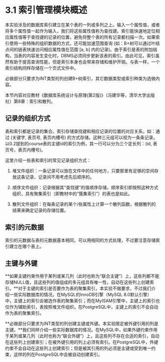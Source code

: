# 3.1 索引管理模块概述
本实验涉及的数据库索引建立在某个表的一列或多列之上。输入一个属性值，或者将多个属性值一起作为输入，我们将这些属性值称为查找键。索引能快速地定位相应属性值等于查找键的记录的位置，避免将整个表的所有记录都扫描一次。如果索引使用一些特殊的组织数据的方式，还可能加速范围查询 (如：B+树可以通过叶结点间的链表快速访问相应属性值在范围 [a, b] 内的记录)。由于索引是表的附加结构，当表的内容发生变化时，DBMS必须同步更新该表的索引。由此可见，索引虽然有助于提高查询性能，但是索引本身也会带来存储和维护开销。与表一样，一个索引结构同样存储在一个页式文件中。

必做部分只要求为INT类型的列创建B+树索引，其它数据类型或索引种类为选做内容。

本节内容对应教材《数据库系统设计与原理(第2版)》（冯建华等，清华大学出版社）第8章：索引和散列。

## 记录的组织方式
表和索引都是记录的集合。索引存储查找键和相应记录的位置的对应关系，如：通过 (关键字, 表页号, 表页内槽号) 的方式存储。这种三元组可以视为一条条记录。以0.2提到的course表的主键id的索引为例，其一行可以分为三个定长列：(id, 表页号，表页内槽号)。

这里介绍一些表和索引的常见记录组织方式：

1. 堆文件组织：一条记录可以放在文件中的任何地方，只要那里有足够的空间存放这条记录，记录间不用考虑先后顺序的。

2. 顺序文件组织：记录根据其"查找键"的值顺序存储。顺序索引即按照这种方式组织，具有聚集索引（即教材中的“簇集索引”）的表也是如此。

3. 散列文件组织：在每条记录的某个/些属性上计算一个散列函数，根据散列的结果来确定记录的存储位置。

## 索引的元数据
索引的元数据与表的元数据基本相同，可以用相同的方式处理，不过要注意存储索引建立在哪个表上。

## 主键与外键
**如果主键约束作用于某列或某几列（此时也称为“联合主键”）上，这些列都不能存储NULL值，且这些列的值组成的多元组具有唯一性，自动在这些列上创建索引。**对于主键的索引是否要作为表的聚集索引，本实验不做要求，不过我们介绍一些实际数据库的情况。在MySQL的InnoDB引擎（MySQL 8.0默认引擎）中，主键上的索引会被选作表的聚集索引；而在MyISAM引擎中，主键上的索引也仅作为辅助索引，表按照堆文件组织。在PostgreSQL中，主键上的索引不会自动作为表的聚集索引。

**必做部分只要求为INT类型的列创建主键或外键。本实验限定被外键引用的列是主键。**我们同样介绍一些实际数据库的情况。在MySQL中，如果外键约束作用于某列或某几列（此时也称为“联合外键”）上，且这些列不存在合适的索引，自动在这些列上创建索引；在被外键引用的列上必须有索引。在PostgreSQL中，外键约束不会自动在这些列上创建索引；但是被其引用的列必须是主键或受到唯一约束，这样的列在PostgreSQL中会被自动创建索引。